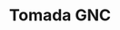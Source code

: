 ---
title: "Tomada GNC"
url: /san-fernando-del-valle-de-catamarca/tomada-gnc/
shop: reparación de automóviles
---